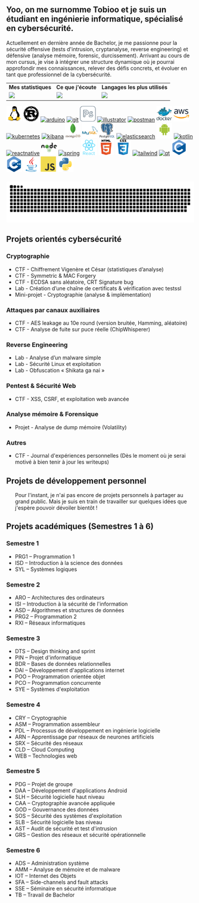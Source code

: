 <h2 align="left">Yoo, on me surnomme Tobioo et je suis un étudiant en ingénierie informatique, spécialisé en cybersécurité.</h2>

<p align="left">
Actuellement en dernière année de Bachelor, je me passionne pour la sécurité offensive (tests d'intrusion, cryptanalyse, reverse engineering) et défensive (analyse mémoire, forensic, durcissement).  
Arrivant au cours de mon cursus, je vise à intégrer une structure dynamique où je pourrai approfondir mes connaissances, relever des défis concrets, et évoluer en tant que professionnel de la cybersécurité.
</p>



<!-- DISPLAY 3 COLONNES : STATS | SPOTIFY | LANGUAGES -->
<div align="center">

  <table>
    <tr>
      <td><strong>Mes statistiques</strong></td>
      <td><strong>Ce que j'écoute</strong></td>
      <td><strong>Langages les plus utilisés</strong></td>
    </tr>
    <tr>
      <td>
        <img src="https://github-readme-stats.vercel.app/api?username=Tobi2o&hide_title=false&hide_rank=false&show_icons=true&include_all_commits=true&count_private=true&disable_animations=false&theme=dracula&locale=en&hide_border=false" height="180" />
      </td>
      <td>
        <a href="https://open.spotify.com/user/Tobioo">
          <img src="https://novatorem-pv.vercel.app/api/spotify" height="180" />
        </a>
      </td>
      <td>
        <img src="https://github-readme-stats.vercel.app/api/top-langs?username=Tobi2o&locale=en&hide_title=false&layout=compact&card_width=320&langs_count=5&theme=dracula&hide_border=false" height="180" />
      </td>
    </tr>
  </table>

</div>



<!-- Logos de technos déjà fournis -->
<div align="left">
  <p><a target="_blank" href="https://raw.githubusercontent.com/devicons/devicon/master/icons/linux/linux-original.svg" style="display: inline-block;"><img src="https://raw.githubusercontent.com/devicons/devicon/master/icons/linux/linux-original.svg" alt="linux" width="42" height="42" /></a>
<a target="_blank" href="https://www.rust-lang.org/" style="display: inline-block;">
  <img src="https://raw.githubusercontent.com/devicons/devicon/master/icons/rust/rust-original.svg" alt="rust" width="42" height="42" />
</a>
<a target="_blank" href="https://cdn.worldvectorlogo.com/logos/arduino-1.svg" style="display: inline-block;"><img src="https://cdn.worldvectorlogo.com/logos/arduino-1.svg" alt="arduino" width="42" height="42" /></a>
<a target="_blank" href="https://www.vectorlogo.zone/logos/git-scm/git-scm-icon.svg" style="display: inline-block;"><img src="https://www.vectorlogo.zone/logos/git-scm/git-scm-icon.svg" alt="git" width="42" height="42" /></a>
<a target="_blank" href="https://raw.githubusercontent.com/devicons/devicon/master/icons/photoshop/photoshop-line.svg" style="display: inline-block;"><img src="https://raw.githubusercontent.com/devicons/devicon/master/icons/photoshop/photoshop-line.svg" alt="photoshop" width="42" height="42" /></a>
<a target="_blank" href="https://www.adobe.com/products/illustrator.html" style="display: inline-block;">
  <img src="https://upload.wikimedia.org/wikipedia/commons/f/fb/Adobe_Illustrator_CC_icon.svg" alt="illustrator" width="42" height="42" /> </a>
<a target="_blank" href="https://www.vectorlogo.zone/logos/getpostman/getpostman-icon.svg" style="display: inline-block;"><img src="https://www.vectorlogo.zone/logos/getpostman/getpostman-icon.svg" alt="postman" width="42" height="42" /></a>
<a target="_blank" href="https://raw.githubusercontent.com/devicons/devicon/master/icons/docker/docker-original-wordmark.svg" style="display: inline-block;"><img src="https://raw.githubusercontent.com/devicons/devicon/master/icons/docker/docker-original-wordmark.svg" alt="docker" width="42" height="42" /></a>
<a target="_blank" href="https://raw.githubusercontent.com/devicons/devicon/master/icons/amazonwebservices/amazonwebservices-original-wordmark.svg" style="display: inline-block;"><img src="https://raw.githubusercontent.com/devicons/devicon/master/icons/amazonwebservices/amazonwebservices-original-wordmark.svg" alt="aws" width="42" height="42" /></a>
<a target="_blank" href="https://www.vectorlogo.zone/logos/kubernetes/kubernetes-icon.svg" style="display: inline-block;"><img src="https://www.vectorlogo.zone/logos/kubernetes/kubernetes-icon.svg" alt="kubernetes" width="42" height="42" /></a>
<a target="_blank" href="https://www.vectorlogo.zone/logos/elasticco_kibana/elasticco_kibana-icon.svg" style="display: inline-block;"><img src="https://www.vectorlogo.zone/logos/elasticco_kibana/elasticco_kibana-icon.svg" alt="kibana" width="42" height="42" /></a>
<a target="_blank" href="https://raw.githubusercontent.com/devicons/devicon/master/icons/mongodb/mongodb-original-wordmark.svg" style="display: inline-block;"><img src="https://raw.githubusercontent.com/devicons/devicon/master/icons/mongodb/mongodb-original-wordmark.svg" alt="mongodb" width="42" height="42" /></a>
<a target="_blank" href="https://raw.githubusercontent.com/devicons/devicon/master/icons/mysql/mysql-original-wordmark.svg" style="display: inline-block;"><img src="https://raw.githubusercontent.com/devicons/devicon/master/icons/mysql/mysql-original-wordmark.svg" alt="mysql" width="42" height="42" /></a>
<a target="_blank" href="https://raw.githubusercontent.com/devicons/devicon/master/icons/postgresql/postgresql-original-wordmark.svg" style="display: inline-block;"><img src="https://raw.githubusercontent.com/devicons/devicon/master/icons/postgresql/postgresql-original-wordmark.svg" alt="postgresql" width="42" height="42" /></a>
<a target="_blank" href="https://www.vectorlogo.zone/logos/elastic/elastic-icon.svg" style="display: inline-block;"><img src="https://www.vectorlogo.zone/logos/elastic/elastic-icon.svg" alt="elasticsearch" width="42" height="42" /></a>
<a target="_blank" href="https://raw.githubusercontent.com/devicons/devicon/master/icons/android/android-original-wordmark.svg" style="display: inline-block;"><img src="https://raw.githubusercontent.com/devicons/devicon/master/icons/android/android-original-wordmark.svg" alt="android" width="42" height="42" /></a>
<a target="_blank" href="https://www.vectorlogo.zone/logos/kotlinlang/kotlinlang-icon.svg" style="display: inline-block;"><img src="https://www.vectorlogo.zone/logos/kotlinlang/kotlinlang-icon.svg" alt="kotlin" width="42" height="42" /></a>
<a target="_blank" href="https://reactnative.dev/img/header_logo.svg" style="display: inline-block;"><img src="https://reactnative.dev/img/header_logo.svg" alt="reactnative" width="42" height="42" /></a>
<a target="_blank" href="https://raw.githubusercontent.com/devicons/devicon/master/icons/nodejs/nodejs-original-wordmark.svg" style="display: inline-block;"><img src="https://raw.githubusercontent.com/devicons/devicon/master/icons/nodejs/nodejs-original-wordmark.svg" alt="nodejs" width="42" height="42" /></a>
<a target="_blank" href="https://www.vectorlogo.zone/logos/springio/springio-icon.svg" style="display: inline-block;"><img src="https://www.vectorlogo.zone/logos/springio/springio-icon.svg" alt="spring" width="42" height="42" /></a>
<a target="_blank" href="https://raw.githubusercontent.com/devicons/devicon/master/icons/react/react-original-wordmark.svg" style="display: inline-block;"><img src="https://raw.githubusercontent.com/devicons/devicon/master/icons/react/react-original-wordmark.svg" alt="react" width="42" height="42" /></a>
<a target="_blank" href="https://raw.githubusercontent.com/devicons/devicon/master/icons/html5/html5-original-wordmark.svg" style="display: inline-block;"><img src="https://raw.githubusercontent.com/devicons/devicon/master/icons/html5/html5-original-wordmark.svg" alt="html5" width="42" height="42" /></a>
<a target="_blank" href="https://raw.githubusercontent.com/devicons/devicon/master/icons/css3/css3-original-wordmark.svg" style="display: inline-block;"><img src="https://raw.githubusercontent.com/devicons/devicon/master/icons/css3/css3-original-wordmark.svg" alt="css3" width="42" height="42" /></a>
<a target="_blank" href="https://www.vectorlogo.zone/logos/tailwindcss/tailwindcss-icon.svg" style="display: inline-block;"><img src="https://www.vectorlogo.zone/logos/tailwindcss/tailwindcss-icon.svg" alt="tailwind" width="42" height="42" /></a>
<a target="_blank" href="https://upload.wikimedia.org/wikipedia/commons/0/0b/Qt_logo_2016.svg" style="display: inline-block;"><img src="https://upload.wikimedia.org/wikipedia/commons/0/0b/Qt_logo_2016.svg" alt="qt" width="42" height="42" /></a>
<a target="_blank" href="https://raw.githubusercontent.com/devicons/devicon/master/icons/c/c-original.svg" style="display: inline-block;"><img src="https://raw.githubusercontent.com/devicons/devicon/master/icons/c/c-original.svg" alt="c" width="42" height="42" /></a>
<a target="_blank" href="https://raw.githubusercontent.com/devicons/devicon/master/icons/cplusplus/cplusplus-original.svg" style="display: inline-block;"><img src="https://raw.githubusercontent.com/devicons/devicon/master/icons/cplusplus/cplusplus-original.svg" alt="cplusplus" width="42" height="42" /></a>
<a target="_blank" href="https://raw.githubusercontent.com/devicons/devicon/master/icons/java/java-original.svg" style="display: inline-block;"><img src="https://raw.githubusercontent.com/devicons/devicon/master/icons/java/java-original.svg" alt="java" width="42" height="42" /></a>
<a target="_blank" href="https://raw.githubusercontent.com/devicons/devicon/master/icons/javascript/javascript-original.svg" style="display: inline-block;"><img src="https://raw.githubusercontent.com/devicons/devicon/master/icons/javascript/javascript-original.svg" alt="javascript" width="42" height="42" /></a>
<a target="_blank" href="https://raw.githubusercontent.com/devicons/devicon/master/icons/python/python-original.svg" style="display: inline-block;"><img src="https://raw.githubusercontent.com/devicons/devicon/master/icons/python/python-original.svg" alt="python" width="42" height="42" /></a>
</div>

###

<!-- Réseaux sociaux -->
<div align="left">
  <!-- (ta section avec les logos LinkedIn, Twitter, etc.) -->
</div>

###

<!-- Animation snake (inchangé) -->
<picture>
  <source media="(prefers-color-scheme: dark)" srcset="https://raw.githubusercontent.com/tobiasmeyhoefer/tobiasmeyhoefer/output/github-snake-dark.svg" />
  <source media="(prefers-color-scheme: light)" srcset="https://raw.githubusercontent.com/Tobi2o/Tobi2o/output/github-snake.svg" />
  <img alt="github-snake" src="https://raw.githubusercontent.com/Tobi2o/Tobi2o/output/github-snake.svg" />
</picture>

###


###

<!-- SECTION : Projets en cybersécurité -->
<h2 align="left">Projets orientés cybersécurité</h2>

<h3 align="left">Cryptographie</h3>
<ul>
  <li>CTF - Chiffrement Vigenère et César (statistiques d’analyse)</li>
  <li>CTF - Symmetric & MAC Forgery</li>
  <li>CTF - ECDSA sans aléatoire, CRT Signature bug</li>
  <li>Lab - Création d’une chaîne de certificats & vérification avec testssl</li>
  <li>Mini-projet - Cryptographie (analyse & implémentation)</li>
</ul>

<h3 align="left">Attaques par canaux auxiliaires</h3>
<ul>
  <li>CTF - AES leakage au 10e round (version bruitée, Hamming, aléatoire)</li>
  <li>CTF - Analyse de fuite sur puce réelle (ChipWhisperer)</li>
</ul>

<h3 align="left">Reverse Engineering</h3>
<ul>
  <li>Lab - Analyse d’un malware simple</li>
  <li>Lab - Sécurité Linux et exploitation</li>
  <li>Lab - Obfuscation « Shikata ga nai »</li>
</ul>

<h3 align="left">Pentest & Sécurité Web</h3>
<ul>
  <li>CTF - XSS, CSRF, et exploitation web avancée</li>
</ul>

<h3 align="left">Analyse mémoire & Forensique</h3>
<ul>
  <li>Projet - Analyse de dump mémoire (Volatility)</li>
</ul>

<h3 align="left">Autres</h3>
<ul>
  <li>CTF - Journal d'expériences personnelles (Dès le moment où je serai motivé à bien tenir à jour les writeups)</li>
</ul>

###

<!-- SECTION : Projets personnels -->
<h2 align="left">Projets de développement personnel</h2>

<ul>
  Pour l'instant, je n'ai pas encore de projets personnels à partager au grand public. Mais je suis en train de travailler sur quelques idées que j'espère pouvoir dévoiler bientôt !
</ul>

###

<!-- SECTION : Projets académiques -->
<h2 align="left">Projets académiques (Semestres 1 à 6)</h2>

<h3 align="left">Semestre 1</h3>
<ul>
  <li>PRG1 – Programmation 1</li>
  <li>ISD – Introduction à la science des données</li>
  <li>SYL – Systèmes logiques</li>
</ul>

<h3 align="left">Semestre 2</h3>
<ul>
  <li>ARO – Architectures des ordinateurs</li>
  <li>ISI – Introduction à la sécurité de l'information</li>
  <li>ASD – Algorithmes et structures de données</li>
  <li>PRG2 – Programmation 2</li>
  <li>RXI – Réseaux informatiques</li>
</ul>

<h3 align="left">Semestre 3</h3>
<ul>
  <li>DTS – Design thinking and sprint</li>
  <li>PIN – Projet d'informatique</li>
  <li>BDR – Bases de données relationnelles</li>
  <li>DAI – Développement d'applications internet</li>
  <li>POO – Programmation orientée objet</li>
  <li>PCO – Programmation concurrente</li>
  <li>SYE – Systèmes d'exploitation</li>
</ul>

<h3 align="left">Semestre 4</h3>
<ul>
  <li>CRY – Cryptographie</li>
  <li>ASM – Programmation assembleur</li>
  <li>PDL – Processus de développement en ingénierie logicielle</li>
  <li>ARN – Apprentissage par réseaux de neurones artificiels</li>
  <li>SRX – Sécurité des réseaux</li>
  <li>CLD – Cloud Computing</li>
  <li>WEB – Technologies web</li>
</ul>

<h3 align="left">Semestre 5</h3>
<ul>
  <li>PDG – Projet de groupe</li>
  <li>DAA – Développement d'applications Android</li>
  <li>SLH – Sécurité logicielle haut niveau</li>
  <li>CAA – Cryptographie avancée appliquée</li>
  <li>GOD – Gouvernance des données</li>
  <li>SOS – Sécurité des systèmes d'exploitation</li>
  <li>SLB – Sécurité logicielle bas niveau</li>
  <li>AST – Audit de sécurité et test d'intrusion</li>
  <li>GRS – Gestion des réseaux et sécurité opérationnelle</li>
</ul>

<h3 align="left">Semestre 6</h3>
<ul>
  <li>ADS – Administration système</li>
  <li>AMM – Analyse de mémoire et de malware</li>
  <li>IOT – Internet des Objets</li>
  <li>SFA – Side-channels and fault attacks</li>
  <li>SSE – Séminaire en sécurité informatique</li>
  <li>TB – Travail de Bachelor</li>
</ul>
